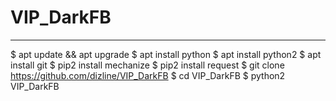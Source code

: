 # VIP_DarkFB
---
$ apt update && apt upgrade 
$ apt install python
$ apt install python2
$ apt install git
$ pip2 install mechanize
$ pip2 install request
$ git clone https://github.com/dizline/VIP_DarkFB
$ cd VIP_DarkFB
$ python2 VIP_DarkFB
